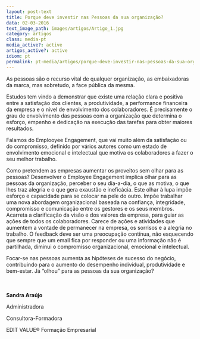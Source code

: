```yaml
---
layout: post-text
title: Porque deve investir nas Pessoas da sua organização?
data: 02-03-2016
text_image_path: images/artigos/Artigo_1.jpg
category: artigos
class: media-pt
media_active?: active
artigos_active?: active
idiom: pt
permalink: pt-media/artigos/porque-deve-investir-nas-pessoas-da-sua-organizacao
---
```


As pessoas são o recurso vital de qualquer organização, as embaixadoras da marca, mas sobretudo, a face pública da mesma.

Estudos tem vindo a demonstrar que existe uma relação clara e positiva entre a satisfação dos clientes, a produtividade, a performance financeira da empresa e o nível de envolvimento dos colaboradores. É precisamente o grau de envolvimento das pessoas com a organização que determina o esforço, empenho e dedicação na execução das tarefas para obter maiores resultados.

Falamos do Emplooyee Engagement, que vai muito além da satisfação ou do compromisso, definido por vários autores como um estado de envolvimento emocional e intelectual que motiva os colaboradores a fazer o seu melhor trabalho.

Como pretendem as empresas aumentar os proveitos sem olhar para as pessoas? Desenvolver o Employee Engagement implica olhar para as pessoas da organização, perceber o seu dia-a-dia, o que as motiva, o que lhes traz alegria e o que gera exaustão e ineficácia. Este olhar à lupa impõe esforço e capacidade para se colocar na pele do outro. Impõe trabalhar uma nova abordagem organizacional baseada na confiança, integridade, compromisso e comunicação entre os gestores e os seus membros. Acarreta a clarificação da visão e dos valores da empresa, para guiar as ações de todos os colaboradores. Carece de ações e atividades que aumentem a vontade de permanecer na empresa, os sorrisos e a alegria no trabalho. O feedback deve ser uma preocupação contínua, não esquecendo que sempre que um email fica por responder ou uma informação não é partilhada, diminui o compromisso organizacional, emocional e intelectual.

Focar-se nas pessoas aumenta as hipóteses de sucesso do negócio, contribuindo para o aumento do desempenho individual, produtividade e bem-estar. Já “olhou” para as pessoas da sua organização?<br><br><br>

**Sandra Araújo**

Administradora

Consultora-Formadora

EDIT VALUE® Formação Empresarial

